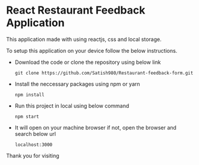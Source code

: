 # React Restaurant Feedback Application 
 This application made with using reactjs, css and local storage.
 
 To setup this application on your device follow the below instructions.
<br/>

- Download the code or clone the repository using below link
   
      git clone https://github.com/Satish980/Restaurant-feedback-form.git
- Install the neccessary packages using npm or yarn
   
      npm install

- Run this project in local using below command

      npm start
      
- It will open on your machine browser if not, open the browser and search below url

      localhost:3000
      
 Thank you for visiting
<br/>
